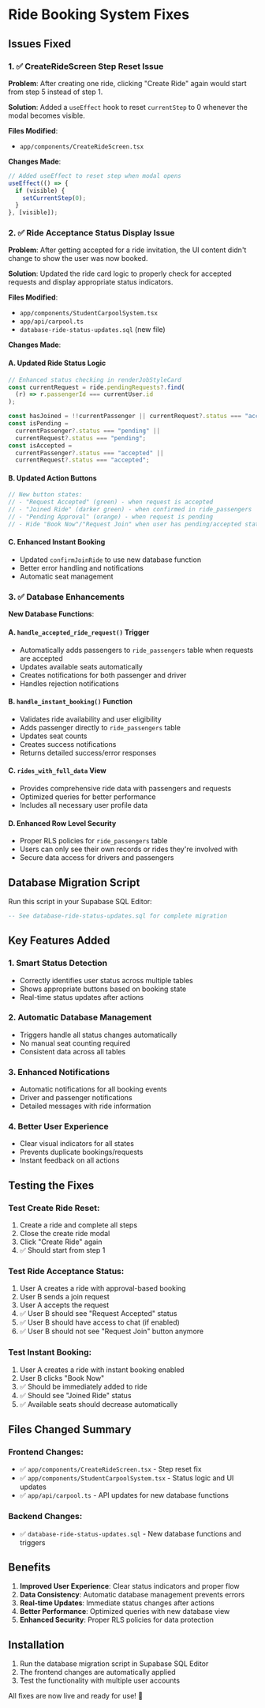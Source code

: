# Ride Booking System Fixes

## Issues Fixed

### 1. ✅ CreateRideScreen Step Reset Issue

**Problem**: After creating one ride, clicking "Create Ride" again would start from step 5 instead of step 1.

**Solution**: Added a `useEffect` hook to reset `currentStep` to 0 whenever the modal becomes visible.

**Files Modified**:

- `app/components/CreateRideScreen.tsx`

**Changes Made**:

```typescript
// Added useEffect to reset step when modal opens
useEffect(() => {
  if (visible) {
    setCurrentStep(0);
  }
}, [visible]);
```

### 2. ✅ Ride Acceptance Status Display Issue

**Problem**: After getting accepted for a ride invitation, the UI content didn't change to show the user was now booked.

**Solution**: Updated the ride card logic to properly check for accepted requests and display appropriate status indicators.

**Files Modified**:

- `app/components/StudentCarpoolSystem.tsx`
- `app/api/carpool.ts`
- `database-ride-status-updates.sql` (new file)

**Changes Made**:

#### A. Updated Ride Status Logic

```typescript
// Enhanced status checking in renderJobStyleCard
const currentRequest = ride.pendingRequests?.find(
  (r) => r.passengerId === currentUser.id
);

const hasJoined = !!currentPassenger || currentRequest?.status === "accepted";
const isPending =
  currentPassenger?.status === "pending" ||
  currentRequest?.status === "pending";
const isAccepted =
  currentPassenger?.status === "accepted" ||
  currentRequest?.status === "accepted";
```

#### B. Updated Action Buttons

```typescript
// New button states:
// - "Request Accepted" (green) - when request is accepted
// - "Joined Ride" (darker green) - when confirmed in ride_passengers
// - "Pending Approval" (orange) - when request is pending
// - Hide "Book Now"/"Request Join" when user has pending/accepted status
```

#### C. Enhanced Instant Booking

- Updated `confirmJoinRide` to use new database function
- Better error handling and notifications
- Automatic seat management

### 3. ✅ Database Enhancements

**New Database Functions**:

#### A. `handle_accepted_ride_request()` Trigger

- Automatically adds passengers to `ride_passengers` table when requests are accepted
- Updates available seats automatically
- Creates notifications for both passenger and driver
- Handles rejection notifications

#### B. `handle_instant_booking()` Function

- Validates ride availability and user eligibility
- Adds passenger directly to `ride_passengers` table
- Updates seat counts
- Creates success notifications
- Returns detailed success/error responses

#### C. `rides_with_full_data` View

- Provides comprehensive ride data with passengers and requests
- Optimized queries for better performance
- Includes all necessary user profile data

#### D. Enhanced Row Level Security

- Proper RLS policies for `ride_passengers` table
- Users can only see their own records or rides they're involved with
- Secure data access for drivers and passengers

## Database Migration Script

Run this script in your Supabase SQL Editor:

```sql
-- See database-ride-status-updates.sql for complete migration
```

## Key Features Added

### 1. **Smart Status Detection**

- Correctly identifies user status across multiple tables
- Shows appropriate buttons based on booking state
- Real-time status updates after actions

### 2. **Automatic Database Management**

- Triggers handle all status changes automatically
- No manual seat counting required
- Consistent data across all tables

### 3. **Enhanced Notifications**

- Automatic notifications for all booking events
- Driver and passenger notifications
- Detailed messages with ride information

### 4. **Better User Experience**

- Clear visual indicators for all states
- Prevents duplicate bookings/requests
- Instant feedback on all actions

## Testing the Fixes

### Test Create Ride Reset:

1. Create a ride and complete all steps
2. Close the create ride modal
3. Click "Create Ride" again
4. ✅ Should start from step 1

### Test Ride Acceptance Status:

1. User A creates a ride with approval-based booking
2. User B sends a join request
3. User A accepts the request
4. ✅ User B should see "Request Accepted" status
5. ✅ User B should have access to chat (if enabled)
6. ✅ User B should not see "Request Join" button anymore

### Test Instant Booking:

1. User A creates a ride with instant booking enabled
2. User B clicks "Book Now"
3. ✅ Should be immediately added to ride
4. ✅ Should see "Joined Ride" status
5. ✅ Available seats should decrease automatically

## Files Changed Summary

### Frontend Changes:

- ✅ `app/components/CreateRideScreen.tsx` - Step reset fix
- ✅ `app/components/StudentCarpoolSystem.tsx` - Status logic and UI updates
- ✅ `app/api/carpool.ts` - API updates for new database functions

### Backend Changes:

- ✅ `database-ride-status-updates.sql` - New database functions and triggers

## Benefits

1. **Improved User Experience**: Clear status indicators and proper flow
2. **Data Consistency**: Automatic database management prevents errors
3. **Real-time Updates**: Immediate status changes after actions
4. **Better Performance**: Optimized queries with new database view
5. **Enhanced Security**: Proper RLS policies for data protection

## Installation

1. Run the database migration script in Supabase SQL Editor
2. The frontend changes are automatically applied
3. Test the functionality with multiple user accounts

All fixes are now live and ready for use! 🎉
